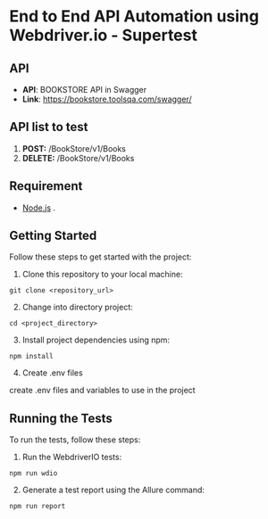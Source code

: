 # End to End API Automation using Webdriver.io - Supertest 

## API

- **API**: BOOKSTORE API in Swagger
- **Link**: https://bookstore.toolsqa.com/swagger/


## API list to test

1. **POST:** /BookStore/v1/Books
2. **DELETE:** /BookStore/v1/Books

## Requirement

- [Node.js](https://nodejs.org/) .

## Getting Started

Follow these steps to get started with the project:

1. Clone this repository to your local machine:

```
git clone <repository_url>
```
2. Change into directory project:

```
cd <project_directory>
```

3. Install project dependencies using npm:

```
npm install
```

4. Create .env files

create .env files and variables to use in the project

## Running the Tests
To run the tests, follow these steps:

1. Run the WebdriverIO tests:

```
npm run wdio
```

2. Generate a test report using the Allure command:

```
npm run report
```
